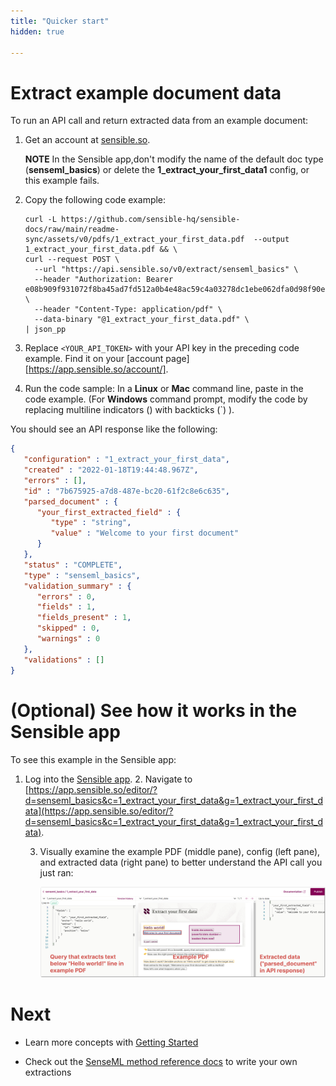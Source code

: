 ```yaml
---
title: "Quicker start"
hidden: true

---
```


Extract example document data
=====

To run an API call and return extracted data from an example document: 

1. Get an account at [sensible.so](https://app.sensible.so/register).

    **NOTE** In the Sensible app,don't modify the name of the default doc type (**senseml_basics**) or delete the **1_extract_your_first_data1** config, or this example fails. 

2. Copy the following code example:

    ```curl
    curl -L https://github.com/sensible-hq/sensible-docs/raw/main/readme-sync/assets/v0/pdfs/1_extract_your_first_data.pdf  --output 1_extract_your_first_data.pdf && \
    curl --request POST \
      --url "https://api.sensible.so/v0/extract/senseml_basics" \
      --header "Authorization: Bearer e08b909f931072f8ba45ad7fd512a0b4e48ac59c4a03278dc1ebe062dfa0d98f90eff12a5b61fdc55e6102d7cf06e33aa8de5e90c6ea33a56b001210255c2d8d" \
      --header "Content-Type: application/pdf" \
      --data-binary "@1_extract_your_first_data.pdf" \
    | json_pp
    
    ```

    

2. Replace `<YOUR_API_TOKEN>` with your API key in the preceding code example. Find it on your [account page][https://app.sensible.so/account/].

4. Run the code sample: In a **Linux** or **Mac** command line, paste in the code example. (For **Windows** command prompt, modify the code by replacing multiline indicators (\) with backticks (`) ).


You should see an API response like the following:



```json
{
   "configuration" : "1_extract_your_first_data",
   "created" : "2022-01-18T19:44:48.967Z",
   "errors" : [],
   "id" : "7b675925-a7d8-487e-bc20-61f2c8e6c635",
   "parsed_document" : {
      "your_first_extracted_field" : {
         "type" : "string",
         "value" : "Welcome to your first document"
      }
   },
   "status" : "COMPLETE",
   "type" : "senseml_basics",
   "validation_summary" : {
      "errors" : 0,
      "fields" : 1,
      "fields_present" : 1,
      "skipped" : 0,
      "warnings" : 0
   },
   "validations" : []
}
```

 

(Optional) See how it works in the Sensible app
=====

   To see this example in the Sensible app:

   1. Log into the [Sensible app](https://app.sensible.so/signin/).
      2. Navigate to [https://app.sensible.so/editor/?d=senseml_basics&c=1_extract_your_first_data&g=1_extract_your_first_data](https://app.sensible.so/editor/?d=senseml_basics&c=1_extract_your_first_data&g=1_extract_your_first_data).
      
      3. Visually examine the example PDF (middle pane), config (left pane), and extracted data (right pane) to better understand the API call you just ran:
      
         ![Click to enlarge](https://raw.githubusercontent.com/sensible-hq/sensible-docs/main/readme-sync/assets/v0/images/final/quick_1.png) 



Next
===

- Learn more concepts with [Getting Started](doc:quickstart)

- Check out the [SenseML method reference docs](doc:methods) to write your own extractions


